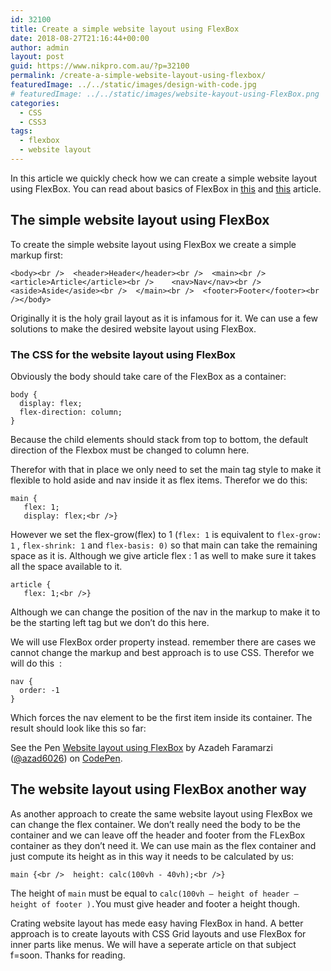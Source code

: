 ```yaml
---
id: 32100
title: Create a simple website layout using FlexBox
date: 2018-08-27T21:16:44+00:00
author: admin
layout: post
guid: https://www.nikpro.com.au/?p=32100
permalink: /create-a-simple-website-layout-using-flexbox/
featuredImage: ../../static/images/design-with-code.jpg
# featuredImage: ../../static/images/website-kayout-using-FlexBox.png
categories:
  - CSS
  - CSS3
tags:
  - flexbox
  - website layout
---
```

In this article we quickly check how we can create a simple website layout using FlexBox. You can read about basics of FlexBox in [this](https://www.nikpro.com.au/flexbox-explained-in-a-simple-way-with-examples-part-1/) and [this](https://www.nikpro.com.au/flexbox-explained-in-a-simple-way-with-examples-part-2/) article.

## The simple website layout using FlexBox

To create the simple website layout using FlexBox we create a simple markup first:


```
<body><br />  <header>Header</header><br />  <main><br />    <article>Article</article><br />    <nav>Nav</nav><br />    <aside>Aside</aside><br />  </main><br />  <footer>Footer</footer><br /></body>
```


Originally it is the holy grail layout as it is infamous for it. We can use a few solutions to make the desired website layout using FlexBox. 

### The CSS for the website layout using FlexBox

Obviously the body should take care of the FlexBox as a container:


```
body {
  display: flex;
  flex-direction: column;
}
```


Because the child elements should stack from top to bottom, the default direction of the Flexbox must be changed to column here.

Therefor with that in place we only need to set the main tag style to make it flexible to hold aside and nav inside it as flex items. Therefor we do this:


```
main {
   flex: 1;
   display: flex;<br />}
```


However we set the flex-grow(flex) to 1 (`flex: 1` is equivalent to `flex-grow: 1` , `flex-shrink: 1` and `flex-basis: 0)` so that main can take the remaining space as it is. Although we give article flex : 1 as well to make sure it takes all the space available to it. 


```
article {
   flex: 1;<br />}
```


Although we can change the position of the nav in the markup to make it to be the starting left tag but we don&#8217;t do this here.

We will use FlexBox order property instead. remember there are cases we cannot change the markup and best approach is to use CSS. Therefor we will do this  :


```
nav {
  order: -1
}
```


Which forces the nav element to be the first item inside its container. The result should look like this so far:

<p data-height="400" data-theme-id="0" data-slug-hash="mGPqvZ" data-default-tab="css,result" data-user="azad6026" data-pen-title="Website layout using  FlexBox" class="codepen">
  See the Pen <a href="https://codepen.io/azad6026/pen/mGPqvZ/">Website layout using FlexBox</a> by Azadeh Faramarzi (<a href="https://codepen.io/azad6026">@azad6026</a>) on <a href="https://codepen.io">CodePen</a>.
</p>

## The website layout using FlexBox another way

As another approach to create the same website layout using FlexBox we can change the flex container. We don&#8217;t really need the body to be the container and we can leave off the header and footer from the FLexBox container as they don&#8217;t need it. We can use main as the flex container and just compute its height as in this way it needs to be calculated by us:


```
main {<br />  height: calc(100vh - 40vh);<br />}
```


The height of `main` must be equal to `calc(100vh — height of header — height of footer ).`You must give header and footer a height though.

Crating website layout has mede easy having FlexBox in hand. A better approach is to create layouts with CSS Grid layouts and use FlexBox for inner parts like menus. We will have a seperate article on that subject f=soon. Thanks for reading.